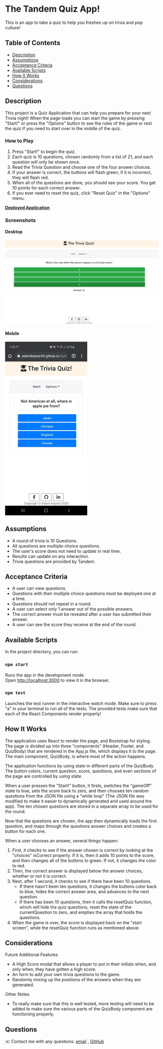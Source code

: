 # The Tandem Quiz App!
This is an app to take a quiz to help you freshen up on trivia and pop culture!

## Table of Contents
- [Description](#description)
- [Assumptions](#assumptions)
- [Acceptance Criteria](#acceptance-criteria)
- [Available Scripts](#available-scripts)
- [How It Works](#how-it-works)
- [Considerations](#considerations)
- [Questions](#questions)

## Description

This project is a Quiz Application that can help you prepare for your next Trivia night! When the page loads you can start the game by pressing "Start!" or press the "Options" button to see the rules of the game or rest the quiz if you need to start over in the middle of the quiz.

### How to Play

1. Press "Start!" to begin the quiz.
1. Each quiz is 10 questions, chosen randomly from a list of 21, and each question will only be shown once.
1. Read the Trivia Question and choose one of the four answer choices.
1. If your answer is correct, the buttons will flash green, if it is incorrect, they will flash red.
1. When all of the questions are done, you should see your score. You get 10 points for each correct answer.
1. If you ever need to reset the quiz, click "Reset Quiz" in the "Options" menu.

**[Deployed Application](https://adamkeyser45.github.io/tandem-quiz/)**

### Screenshots

#### Desktop
![Screenshot of Desktop Application](src/assets/images/desktop_screenshot.png)

#### Mobile
![Screenshot of Mobile Application](src/assets/images/mobile_screenshot.jpg)
  
## Assumptions

* A round of trivia is 10 Questions.
* All questions are multiple-choice questions.
* The user's score does not need to update in real time.
* Results can update on any interaction.
* Trivia questions are provided by Tandem.

## Acceptance Criteria

* A user can view questions.
* Questions with their multiple choice questions must be deployed one at a time.
* Questions should not repeat in a round.
* A user can select only 1 answer out of the possible answers.
* The correct answer must be revealed after a user has submitted their answer.
* A user can see the score they receive at the end of the round.

## Available Scripts

In the project directory, you can run:

### `npm start`

Runs the app in the development mode.<br />
Open [http://localhost:3000](http://localhost:3000) to view it in the browser.

### `npm test`

Launches the test runner in the interactive watch mode. Make sure to press "a" in your terminal to run all of the tests. The provided tests make sure that each of the React Components render properly!<br />

## How It Works

The application uses React to render the page, and Bootstrap for styling. The page is divided up into three "components" (Header, Footer, and QuizBody) that are rendered in the App.js file, which displays it to the page. The main component, QuizBody, is where most of the action happens.

The application functions by using state in different parts of the QuizBody. The button colors, current question, score, questions, and even sections of the page are controlled by using state.

When a user presses the "Start!" button, it firsts, switches the "gameOff" state to true, sets the score back to zero, and then chooses ten random questions  from the JSON file using a "while loop" (The JSON file was modified to make it easier to dynamically generated and used around the app). The ten chosen questions are stored in a separate array to be used for the round.

Now that the questions are chosen, the app then dynamically loads the first question, and maps through the questions answer choices and creates a button for each one.

When a user chooses an answer, several things happen:
1. First, it checks to see if the answer chosen is correct by looking at the "choices" isCorrect property. If it is, then it adds 10 points to the score, and then changes all of the buttons to green. If not, it changes the color to red.
1. Then, the correct answer is displayed below the answer choices, whether or not it is correct.
1. Next, after 1 second, it checks to see if there have been 10 questions.
    * If there hasn't been ten questions, it changes the buttons color back to blue, hides the correct answer area, and advances to the next question.
    * If there has been 10 questions, then it calls the resetQuiz function, which will hide the quiz questions, reset the state of the currentQuestion to zero, and empties the array that holds the questions.
1. When the game is over, the score is displayed back on the "start screen", while the resetQuiz function runs as mentioned above.

## Considerations

Future Additional Features
* A High Score modal that allows a player to put in their initials when, and only when, they have gotten a high score.
* An form to add your own trivia questions to the game.
* Randomly mixing up the positions of the answers when they are generated.

Other Notes
* To really make sure that this is well tested, more testing will need to be added to make sure the various parts of the QuizBody component are functioning properly.

## Questions
✉️ Contact me with any questions: [email](mailto:adam.keyser45@gmail.com) , [GitHub](https://github.com/adamkeyser45)<br />
